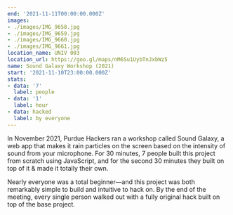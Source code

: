 ```yaml
---
end: '2021-11-11T00:00:00.000Z'
images:
- ./images/IMG_9658.jpg
- ./images/IMG_9659.jpg
- ./images/IMG_9660.jpg
- ./images/IMG_9661.jpg
location_name: UNIV 003
location_url: https://goo.gl/maps/nM6Su1UybTnJxbWz5
name: Sound Galaxy Workshop (2021)
start: '2021-11-10T23:00:00.000Z'
stats:
- data: '7'
  label: people
- data: '1'
  label: hour
- data: hacked
  label: by everyone
---
```


In November 2021, Purdue Hackers ran a workshop called Sound Galaxy, a web app that makes it rain particles on the screen based on the intensity of sound from your microphone. For 30 minutes, 7 people built this project from scratch using JavaScript, and for the second 30 minutes they built on top of it & made it totally their own.

Nearly everyone was a total beginner—and this project was both remarkably simple to build and intuitive to hack on. By the end of the meeting, every single person walked out with a fully original hack built on top of the base project.